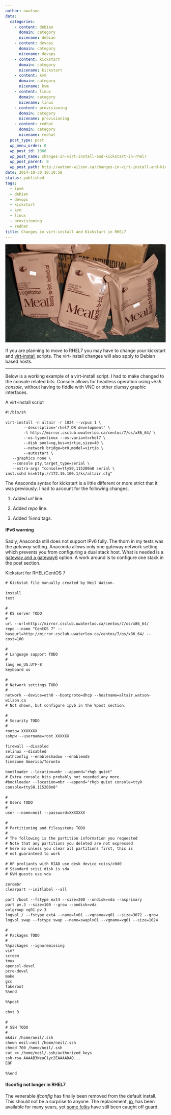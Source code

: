 ```yaml
---
author: nwatson
data:
  categories:
    - content: debian
      domain: category
      nicename: debian
    - content: devops
      domain: category
      nicename: devops
    - content: kickstart
      domain: category
      nicename: kickstart
    - content: kvm
      domain: category
      nicename: kvm
    - content: linux
      domain: category
      nicename: linux
    - content: provisioning
      domain: category
      nicename: provisioning
    - content: redhat
      domain: category
      nicename: redhat
  post_type: post
  wp_menu_order: 0
  wp_post_id: 1066
  wp_post_name: changes-in-virt-install-and-kickstart-in-rhel7
  wp_post_parent: 0
  wp_post_path: http://watson-wilson.ca/changes-in-virt-install-and-kickstart-in-rhel7/
date: 2014-10-30 10:10:50
status: published
tags:
  - ipv6
  - debian
  - devops
  - kickstart
  - kvm
  - linux
  - provisioning
  - redhat
title: Changes in virt-install and Kickstart in RHEL7
---
```

![army provisions](/static/images/mre-case.jpg)

If you are planning to move to RHEL7 you may have to change your
kickstart and [virt-install](http://linux.die.net/man/1/virt-install)
scripts. The virt-install changes will also apply to Debian based
hosts.

---

Below is a working example of a virt-install script. I had to make
changed to the console related bits. Console allows for headless
operation using *virsh console*, without having to fiddle with VNC or
other clumsy graphic interfaces.

A virt-install script

    #!/bin/sh
    
    virt-install -n altair -r 1024 --vcpus 1 \
            --description='rhel7 DR development' \
            -l http://mirror.csclub.uwaterloo.ca/centos/7/os/x86_64/ \
            --os-type=linux --os-variant=rhel7 \
            --disk pool=vg,bus=virtio,size=40 \
            --network bridge=br0,model=virtio \
            --autostart \
       --graphics none \
       --console pty,target_type=serial \
       --extra-args "console=ttyS0,115200n8 serial \
    inst.sshd ks=http://172.16.100.1/ks/altair.cfg"

The Anaconda syntax for kickstart is a little different or more strict
that it was previously. I had to account for the following changes.

  1. Added *url* line.

  2. Added *repo* line.

  3. Added *%end* tags.

#### IPv6 warning ####

Sadly, Anaconda still does not support IPv6 fully. The thorn in my
tests was the *gateway* setting. Anaconda allows only one gateway
network setting which prevents you from configuring a dual stack host.
What is needed is a [gateway and a gateway6](https://bugzilla.redhat.com/show_bug.cgi?id=715574)
option. A work around is to configure one stack in the post section.

Kickstart for RHEL/CentOS 7 

    # Kickstat file manually created by Neil Watson.
    
    install
    text
    
    #
    # KS server TODO
    #
    url --url=http://mirror.csclub.uwaterloo.ca/centos/7/os/x86_64/
    repo --name "CentOS 7" --baseurl=http://mirror.csclub.uwaterloo.ca/centos/7/os/x86_64/ --cost=100
    
    # 
    # Language support TODO
    #
    lang en_US.UTF-8
    keyboard us
    
    #
    # Network settings TODO
    #
    network --device=eth0 --bootproto=dhcp --hostname=altair.watson-wilson.ca
    # Not shown, but configure ipv6 in the %post section.
    
    #
    # Security TODO
    #
    rootpw XXXXXXX
    sshpw --username=root XXXXXX
    
    firewall --disabled
    selinux --disabled
    authconfig --enableshadow --enablemd5
    timezone America/Toronto
    
    bootloader --location=mbr --append="rhgb quiet"
    # Extra console bits probably not neeeded any more.
    #bootloader --location=mbr --append="rhgb quiet console=tty0 console=ttyS0,115200n8"
    
    #
    # Users TODO
    #
    user --name=neil --password=XXXXXXX
    
    #
    # Partitioning and filesystems TODO
    #
    # The following is the partition information you requested
    # Note that any partitions you deleted are not expressed
    # here so unless you clear all partitions first, this is
    # not guaranteed to work
    
    # HP proliants with RIAD use desk device cciss/c0d0
    # Standard scisi disk is sda
    # KVM guests use vda
    
    zerombr
    clearpart --initlabel --all
    
    part /boot --fstype ext4 --size=200 --ondisk=vda --asprimary
    part pv.3 --size=100 --grow --ondisk=vda
    volgroup vg01 pv.3
    logvol / --fstype ext4 --name=lv01 --vgname=vg01 --size=3072 --grow
    logvol swap --fstype swap --name=swaplv01 --vgname=vg01 --size=1024
     
    #
    # Packages TODO
    #
    %%packages --ignoremissing
    vim*
    screen
    tmux
    openssl-devel
    pcre-devel
    make
    gcc
    fakeroot
    %%end
     
    %%post
    
    chvt 3
    
    #
    # SSH TODO
    #
    mkdir /home/neil/.ssh
    chown neil:neil /home/neil/.ssh
    chmod 700 /home/neil/.ssh
    cat <> /home/neil/.ssh/authorized_keys
    ssh-rsa AAAAB3NzaC1yc2EAAAADAQ...
    EOF
    
    %%end

#### Ifconfig not longer in RHEL7 ####

The venerable *ifconfig* has finally been removed from the default
install. This should not be a surprise to anyone. The replacement, [ip](http://linux.die.net/man/8/ip),
has been available for many years, yet [some folks](https://dev.cfengine.com/issues/6126)
have still been caught off guard.

